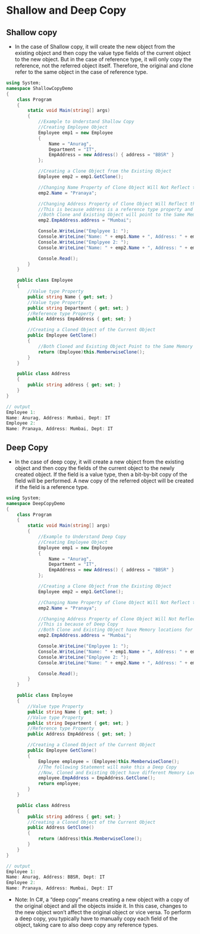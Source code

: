 # Shallow and Deep Copy


## Shallow copy

- In the case of Shallow copy, it will create the new object from the existing object and then copy the value type fields of the current object to the new object. But in the case of reference type, it will only copy the reference, not the referred object itself. Therefore, the original and clone refer to the same object in the case of reference type.

```csharp
using System;
namespace ShallowCopyDemo
{
    class Program
    {
        static void Main(string[] args)
        {
            //Example to Understand Shallow Copy
            //Creating Employee Object
            Employee emp1 = new Employee
            {
                Name = "Anurag",
                Department = "IT",
                EmpAddress = new Address() { address = "BBSR" }
            };

            //Creating a Clone Object from the Existing Object
            Employee emp2 = emp1.GetClone();

            //Changing Name Property of Clone Object Will Not Reflect the Existing Object
            emp2.Name = "Pranaya";

            //Changing Address Property of Clone Object Will Reflect the Changes of the Existing Object
            //This is because address is a reference type property and in the case of Shallow Copy
            //Both Clone and Existing Object will point to the Same Memory Address
            emp2.EmpAddress.address = "Mumbai";

            Console.WriteLine("Emplpyee 1: ");
            Console.WriteLine("Name: " + emp1.Name + ", Address: " + emp1.EmpAddress.address + ", Dept: " + emp1.Department);
            Console.WriteLine("Emplpyee 2: ");
            Console.WriteLine("Name: " + emp2.Name + ", Address: " + emp2.EmpAddress.address + ", Dept: " + emp2.Department);

            Console.Read();
        }
    }

    public class Employee
    {
        //Value type Property
        public string Name { get; set; }
        //Value type Property
        public string Department { get; set; }
        //Reference type Property
        public Address EmpAddress { get; set; }

        //Creating a Cloned Object of the Current Object
        public Employee GetClone()
        {
            //Both Cloned and Existing Object Point to the Same Memory Location of the Address Object
            return (Employee)this.MemberwiseClone();
        }
    }

    public class Address
    {
        public string address { get; set; }
    }
}

// output 
Employee 1:
Name: Anurag, Address: Mumbai, Dept: IT
Employee 2:
Name: Pranaya, Address: Mumbai, Dept: IT

```

## Deep Copy

- In the case of deep copy, it will create a new object from the existing object and then copy the fields of the current object to the newly created object. If the field is a value type, then a bit-by-bit copy of the field will be performed. A new copy of the referred object will be created if the field is a reference type.

```csharp
using System;
namespace DeepCopyDemo
{
    class Program
    {
        static void Main(string[] args)
        {
            //Example to Understand Deep Copy
            //Creating Employee Object
            Employee emp1 = new Employee
            {
                Name = "Anurag",
                Department = "IT",
                EmpAddress = new Address() { address = "BBSR" }
            };

            //Creating a Clone Object from the Existing Object
            Employee emp2 = emp1.GetClone();

            //Changing Name Property of Clone Object Will Not Reflect the Existing Object
            emp2.Name = "Pranaya";

            //Changing Address Property of Clone Object Will Not Reflect the Changes in the Existing Object
            //This is because of Deep Copy
            //Both Clone and Existing Object have Memory locations for the Address object
            emp2.EmpAddress.address = "Mumbai";

            Console.WriteLine("Emplpyee 1: ");
            Console.WriteLine("Name: " + emp1.Name + ", Address: " + emp1.EmpAddress.address + ", Dept: " + emp1.Department);
            Console.WriteLine("Emplpyee 2: ");
            Console.WriteLine("Name: " + emp2.Name + ", Address: " + emp2.EmpAddress.address + ", Dept: " + emp2.Department);

            Console.Read();
        }
    }

    public class Employee
    {
        //Value type Property
        public string Name { get; set; }
        //Value type Property
        public string Department { get; set; }
        //Reference type Property
        public Address EmpAddress { get; set; }

        //Creating a Cloned Object of the Current Object
        public Employee GetClone()
        {
            Employee employee = (Employee)this.MemberwiseClone();
            //The following Statement will make this a Deep Copy
            //Now, Cloned and Existing Object have different Memory Locations for the Address Object
            employee.EmpAddress = EmpAddress.GetClone();
            return employee;
        }
    }

    public class Address
    {
        public string address { get; set; }
        //Creating a Cloned Object of the Current Object
        public Address GetClone()
        {
            return (Address)this.MemberwiseClone();
        }
    }
}

// output 
Employee 1:
Name: Anurag, Address: BBSR, Dept: IT
Employee 2:
Name: Pranaya, Address: Mumbai, Dept: IT
```

- Note: In C#, a “deep copy” means creating a new object with a copy of the original object and all the objects inside it. In this case, changes to the new object won’t affect the original object or vice versa. To perform a deep copy, you typically have to manually copy each field of the object, taking care to also deep copy any reference types.